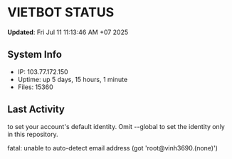 # VIETBOT STATUS
**Updated**: Fri Jul 11 11:13:46 AM +07 2025

## System Info
- IP: 103.77.172.150
- Uptime: up 5 days, 15 hours, 1 minute
- Files: 15360

## Last Activity

to set your account's default identity.
Omit --global to set the identity only in this repository.

fatal: unable to auto-detect email address (got 'root@vinh3690.(none)')
